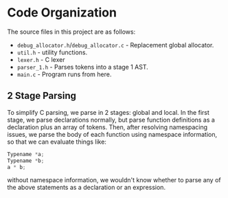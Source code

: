 # Code Organization
The source files in this project are as follows:

- `debug_allocator.h`/`debug_allocator.c` - Replacement global allocator.
- `util.h` - utility functions.
- `lexer.h` - C lexer
- `parser_1.h` - Parses tokens into a stage 1 AST.
- `main.c` - Program runs from here.

## 2 Stage Parsing
To simplify C parsing, we parse in 2 stages: global and local. In the first stage,
we parse declarations normally, but parse function definitions as a declaration
plus an array of tokens. Then, after resolving namespacing issues, we parse the
body of each function using namespace information, so that we can evaluate things
like:

```c
Typename *a;
Typename *b;
a * b;
```

without namespace information, we wouldn't know whether to parse any of the above
statements as a declaration or an expression.

